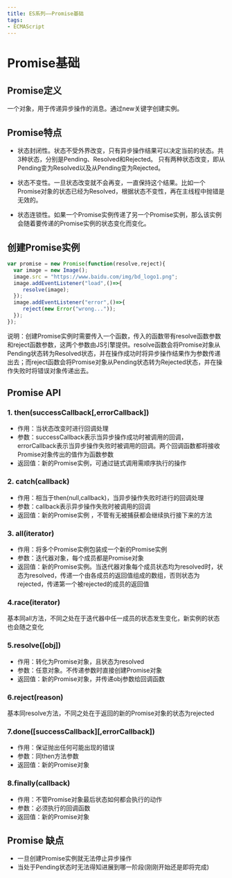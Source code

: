 ```yaml
---
title: ES系列——Promise基础
tags: 
- ECMAScript
---
```

# Promise基础

## Promise定义
一个对象，用于传递异步操作的消息。通过new关键字创建实例。

##  Promise特点
- 状态封闭性。状态不受外界改变，只有异步操作结果可以决定当前的状态。共3种状态，分别是Pending、Resolved和Rejected。 只有两种状态改变，即从Pending变为Resolved以及从Pending变为Rejected。

- 状态不变性。一旦状态改变就不会再变，一直保持这个结果。比如一个Promise对象的状态已经为Resolved，根据状态不变性，再在主线程中抛错是无效的。

- 状态连锁性。如果一个Promise实例传递了另一个Promise实例，那么该实例会随着要传递的Promise实例的状态变化而变化。
<!--more-->

## 创建Promise实例

```JavaScript
var promise = new Promise(function(resolve,reject){
  var image = new Image();
  image.src = "https://www.baidu.com/img/bd_logo1.png";
  image.addEventListener("load",()=>{
     resolve(image);
  });
  image.addEventListener("error",()=>{
     reject(new Error("wrong..."));
  });
});
```

说明：创建Promise实例时需要传入一个函数，传入的函数带有resolve函数参数和reject函数参数，这两个参数由JS引擎提供。resolve函数会将Promise对象从Pending状态转为Resolved状态，并在操作成功时将异步操作结果作为参数传递出去；而reject函数会将Promise对象从Pending状态转为Rejected状态，并在操作失败时将错误对象传递出去。

## Promise API
### 1.  then(successCallback[,errorCallback])
-  作用：当状态改变时进行回调处理
- 参数：successCallback表示当异步操作成功时被调用的回调，errorCallback表示当异步操作失败时被调用的回调。两个回调函数都将接收Promise对象传出的值作为函数参数
- 返回值：新的Promise实例，可通过链式调用需顺序执行的操作

### 2. catch(callback)
- 作用：相当于then(null,callback)，当异步操作失败时进行的回调处理
- 参数：callback表示异步操作失败时被调用的回调
- 返回值：新的Promise实例 ，不管有无被捕获都会继续执行接下来的方法

### 3. all(iterator)
- 作用：将多个Promise实例包装成一个新的Promise实例
- 参数：迭代器对象，每个成员都是Promise对象
- 返回值：新的Promise实例。当迭代器对象每个成员状态均为resolved时，状态为resolved，传递一个由各成员的返回值组成的数组，否则状态为rejected，传递第一个被rejected的成员的返回值

### 4.race(iterator)
基本同all方法，不同之处在于迭代器中任一成员的状态发生变化，新实例的状态也会随之变化

### 5.resolve([obj])
- 作用：转化为Promise对象，且状态为resolved
- 参数：任意对象。不传递参数时直接创建Promise对象
- 返回值：新的Promise对象，并传递obj参数给回调函数

### 6.reject(reason)
基本同resolve方法，不同之处在于返回的新的Promise对象的状态为rejected

### 7.done([successCallback][,errorCallback])
- 作用：保证抛出任何可能出现的错误
- 参数：同then方法参数
- 返回值：新的Promise对象

### 8.finally(callback)
- 作用：不管Promise对象最后状态如何都会执行的动作
- 参数：必须执行的回调函数
- 返回值：新的Promise对象

## Promise 缺点
- 一旦创建Promise实例就无法停止异步操作
- 当处于Pending状态时无法得知进展到哪一阶段(刚刚开始还是即将完成)
